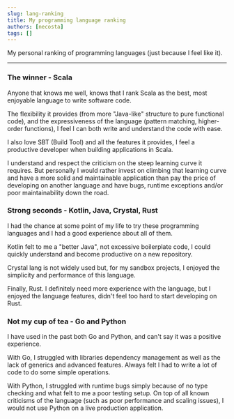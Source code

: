 ```yaml
---
slug: lang-ranking
title: My programming language ranking
authors: [necosta]
tags: []
---
```


My personal ranking of programming languages (just because I feel like it).

<!-- truncate -->

---

### The winner - Scala

Anyone that knows me well, knows that I rank Scala as the best, most enjoyable language to write software code.

The flexibility it provides (from more "Java-like" structure to pure functional code), and the expressiveness of the 
language (pattern matching, higher-order functions), I feel I can both write and understand the code with ease.

I also love SBT (Build Tool) and all the features it provides, I feel a productive developer when building applications in Scala.

I understand and respect the criticism on the steep learning curve it requires. 
But personally I would rather invest on climbing that learning curve and have a more solid and maintainable application 
than pay the price of developing on another language and have bugs, runtime exceptions and/or poor maintainability 
down the road.

### Strong seconds - Kotlin, Java, Crystal, Rust

I had the chance at some point of my life to try these programming languages and I had a good experience about all of them.

Kotlin felt to me a "better Java", not excessive boilerplate code, I could quickly understand and become productive on a new repository.

Crystal lang is not widely used but, for my sandbox projects, I enjoyed the simplicity and performance of this language.

Finally, Rust. I definitely need more experience with the language, but I enjoyed the language features, 
didn't feel too hard to start developing on Rust.

### Not my cup of tea - Go and Python

I have used in the past both Go and Python, and can't say it was a positive experience.

With Go, I struggled with libraries dependency management as well as the lack of generics and advanced features. Always
felt I had to write a lot of code to do some simple operations.

With Python, I struggled with runtime bugs simply because of no type checking and what felt to me a poor testing setup.
On top of all known criticisms of the language (such as poor performance and scaling issues), I would not use Python 
on a live production application.

